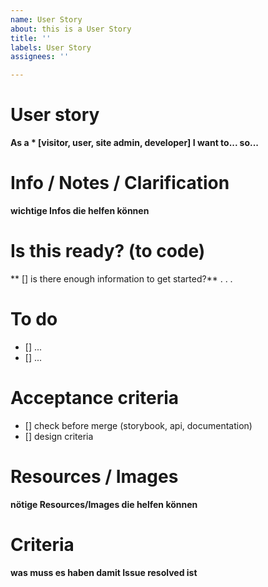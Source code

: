 ```yaml
---
name: User Story
about: this is a User Story
title: ''
labels: User Story
assignees: ''

---
```


# User story
**As a * [visitor, user, site admin, developer]
I want to...
so...**

# Info / Notes / Clarification
**wichtige Infos die helfen können**

# Is this ready? (to code)
** [] is there enough information to get started?**
.
.
.

# To do
- [] ...
- [] ...

# Acceptance criteria
- [] check before merge (storybook, api, documentation)
- [] design criteria

#  Resources / Images
**nötige Resources/Images die helfen können**

# Criteria
**was muss es haben damit Issue resolved ist**
